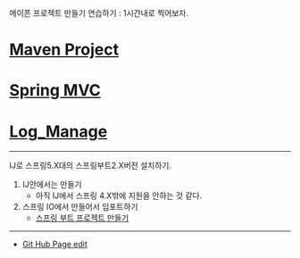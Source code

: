 
메이픈 프로젝트 만들기 연습하기 : 1시간내로 찍어보자.
# [Maven Project](./study/maven_project.md)
# [Spring MVC](./study/spring_mvc.md)
# [Log_Manage](./study/log_manage.md)

---

IJ로 스프링5.X대의 스프링부트2.X버전 설치하기.
1. IJ안에서는 만들기
   - 아직 IJ에서 스프링 4.X밖에 지원을 안하는 것 같다.
2. 스프링 IO에서 만들어서 임포트하기
   - [스프링 부트 프로젝트 만들기](https://start.spring.io/)

---

* [Git Hub Page edit](./ref/github_page.md)


